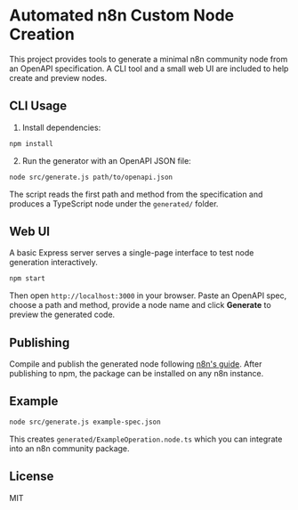 # Automated n8n Custom Node Creation

This project provides tools to generate a minimal n8n community node from an OpenAPI specification. A CLI tool and a small web UI are included to help create and preview nodes.

## CLI Usage

1. Install dependencies:

```bash
npm install
```

2. Run the generator with an OpenAPI JSON file:

```bash
node src/generate.js path/to/openapi.json
```

The script reads the first path and method from the specification and produces a TypeScript node under the `generated/` folder.

## Web UI

A basic Express server serves a single-page interface to test node generation interactively.

```bash
npm start
```

Then open `http://localhost:3000` in your browser. Paste an OpenAPI spec, choose a path and method, provide a node name and click **Generate** to preview the generated code.

## Publishing

Compile and publish the generated node following [n8n's guide](https://docs.n8n.io/hosting/custom-nodes/create-community-nodes/). After publishing to npm, the package can be installed on any n8n instance.

## Example

```bash
node src/generate.js example-spec.json
```

This creates `generated/ExampleOperation.node.ts` which you can integrate into an n8n community package.

## License

MIT
